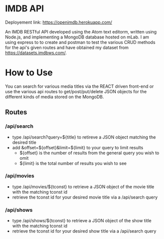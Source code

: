 # IMDB API
Deployement link: https://openimdb.herokuapp.com/  
  
An IMDB RESTful API developed using the Atom text editorm, written using Node.js, and implementing a MongoDB database hosted on mLab. I am using express to to create and postman to test the various CRUD methods for the api's given routes and have obtained my dataset from https://datasets.imdbws.com/.

# How to Use
You can search for various media titles via the REACT driven front-end or use the various api routes to get/post/put/delete JSON objects for the different kinds of media stored on the MongoDB.

## Routes

### /api/search
* type /api/search?query=${title} to retireve a JSON object matching the desired title
* add &offset=${offset}&limit=${limit} to your query to limit results
  * ${offset} is the number of results from the general query you wish to omit
  * ${limit} is the total number of results you wish to see

### /api/movies
* type /api/movies/${tconst} to retrieve a JSON object of the movie title with the matching tconst id
* retrieve the tconst id for your desired movie title via a /api/search query

### /api/shows
* type /api/shows/${tconst} to retrieve a JSON object of the show title with the matching tconst id
* retrieve the tconst id for your desired show title via a /api/search query
